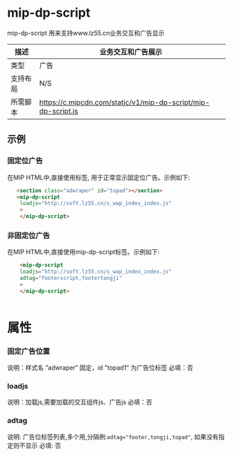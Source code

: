 # mip-dp-script 

mip-dp-script 用来支持www.lz55.cn业务交互和广告显示

|描述|业务交互和广告展示|
|---|---|
|类型|广告|
|支持布局|N/S|
|所需脚本|https://c.mipcdn.com/static/v1/mip-dp-script/mip-dp-script.js|

## 示例

### 固定位广告
在MIP HTML中,直接使用标签, 用于正常显示固定位广告。示例如下:

```html
   <section class="adwraper" id="topad"></section>
   <mip-dp-script 
	loadjs="http://soft.lz55.cn/s_wap_index_index.js"
	>
	</mip-dp-script>

```

### 非固定位广告
在MIP HTML中,直接使用mip-dp-script标签。示例如下:

```html
	<mip-dp-script 
	loadjs="http://soft.lz55.cn/s_wap_index_index.js"
	adtag="footerscript,footertongji"
	>
	</mip-dp-script>
	
```

# 属性

### 固定广告位置

说明：样式名 ”adwraper“ 固定，id ”topad1“ 为广告位标签
必填：否


### loadjs

说明：加载js,需要加载的交互组件js、广告js
必填：否

### adtag

说明: 广告位标签列表,多个用,分隔例:`adtag="footer,tongji,topad"`, 如果没有指定则不显示
必填: 否
    